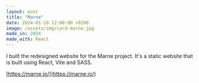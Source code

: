 ```yaml
---
layout: post
title: "Marne"
date: 2024-01-10 12:00:00 +0200
image: /assets/img/card-marne.jpg
made_in: 2024
made_with: React
---
```


I built the redesigned website for the Marne project. It's a static website that is built using React, Vite and SASS.

[https://marne.io/](https://marne.io/)
